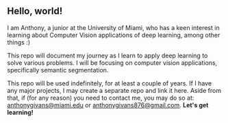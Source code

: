 ## Hello, world!

I am Anthony, a junior at the University of Miami, who has a keen interest in learning about Computer Vision applications of deep learning, among other things :)

This repo will document my journey as I learn to apply deep learning to solve various problems. I will be focusing on computer vision applications, specifically semantic segmentation.

This repo will be used indefinitely, for at least a couple of years. If I have any major projects, I may create a separate repo and link it here. Aside from that, if (for any reason) you need to contact me, you may do so at: anthonygivans@miami.edu or anthonygivans876@gmail.com. **Let's get learning!**
